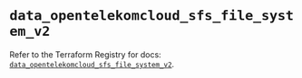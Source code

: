 # `data_opentelekomcloud_sfs_file_system_v2`

Refer to the Terraform Registry for docs: [`data_opentelekomcloud_sfs_file_system_v2`](https://registry.terraform.io/providers/opentelekomcloud/opentelekomcloud/1.36.25/docs/data-sources/sfs_file_system_v2).
